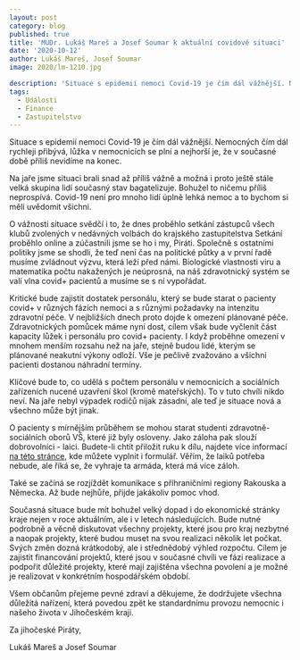 ```yaml
---
layout: post
category: blog
published: true
title: 'MUDr. Lukáš Mareš a Josef Soumar k aktuální covidové situaci'
date: '2020-10-12'
author: Lukáš Mareš, Josef Soumar
image: 2020/lm-1210.jpg

description: 'Situace s epidemií nemoci Covid-19 je čím dál vážnější. Nemocných čím dál rychleji přibývá, lůžka v nemocnicích se plní a nejhorší je, že v současné době příliš nevidíme na konec.'
tags:
  - Události
  - Finance
  - Zastupitelstvo
---
```

Situace s epidemií nemoci Covid-19 je čím dál vážnější. Nemocných čím dál rychleji přibývá, lůžka v nemocnicích se plní a nejhorší je, 
že v současné době příliš nevidíme na konec.

Na jaře jsme situaci brali snad až příliš vážně a možná i proto ještě stále velká skupina lidí současný stav bagatelizuje. 
Bohužel to ničemu příliš neprospívá. Covid-19 není pro mnoho lidí úplně lehká nemoc a to bychom si měli uvědomit všichni. 

O vážnosti situace svědčí i to, že dnes proběhlo setkání zástupců všech klubů zvolených v nedávných volbách do krajského zastupitelstva Setkání proběhlo online a 
zúčastnili jsme se ho i my, Piráti. Společně s ostatními politiky jsme se shodli, že teď není čas na politické půtky a v první řadě musíme zvládnout výzvu, 
která leží před námi. Biologické vlastnosti viru a matematika počtu nakažených je neúprosná, na náš zdravotnický systém se valí vlna covid+ pacientů a musíme 
se s ní vypořádat. 

Kritické bude zajistit dostatek personálu, který se bude starat o pacienty covid+ v různých fázích nemoci a s různými požadavky na intenzitu zdravotní péče. 
V nejbližších dnech proto dojde k omezení plánované péče. Zdravotnických pomůcek máme nyní dost, cílem však bude vyčlenit část kapacity lůžek i personálu 
pro covid+ pacienty. I když proběhne omezení v mnohem menším rozsahu než na jaře, stejně budou lidé, kterým se plánované neakutní výkony odloží. 
Vše je pečlivě zvažováno a všichni pacienti dostanou náhradní termíny.  

Klíčové bude to, co udělá s počtem personálu v nemocnicích a sociálních zařízeních nucené uzavření škol (kromě mateřských). 
To v tuto chvíli nikdo neví. Na jaře nebyl výpadek rodičů nijak zásadní, ale teď je situace nová a všechno může být jinak. 

O pacienty s mírnějším průběhem se mohou starat studenti zdravotně-sociálních oborů VŠ, které již byly osloveny. Jako záloha pak slouží dobrovolníci - laici. 
Budete-li chtít přiložit ruku k dílu, najdete více informací [na této stránce](https://www.kraj-jihocesky.cz/nabor-dobrovolniku-v-jihoceskem-kraji), kde můžete vyplnit i formulář. 
Věřím, že laiků potřeba nebude, ale říká se, že vyhraje ta armáda, která má více záloh.  

Také se začíná se rozjíždět komunikace s příhraničními regiony Rakouska a Německa. Až bude nejhůře, přijde jakákoliv pomoc vhod.

Současná situace bude mít bohužel velký dopad i do ekonomické stránky kraje nejen v roce aktuálním, ale i v letech následujících. 
Bude nutné podrobně a věcně diskutovat všechny projekty, které jsou pro kraj nezbytné a naopak projekty, které budou muset na svou realizaci 
několik let počkat. Svých změn dozná krátkodobý, ale i střednědobý výhled rozpočtu. Cílem je zajistit financování projektů, které jsou v současné chvíli 
ve fázi realizace a podpořit důležité projekty, které mají zajištěna všechna povolení a je možné je realizovat v konkrétním hospodářském období.

Všem občanům přejeme pevné zdraví a děkujeme, že dodržujete všechna důležitá nařízení, která povedou zpět ke standardnímu provozu nemocnic i našeho života v Jihočeském kraji.

Za jihočeské Piráty,

Lukáš Mareš a Josef Soumar
